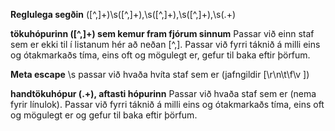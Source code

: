 **Reglulega segðin**
([^,]+)\s([^,]+),\s([^,]+),\s([^,]+),\s(.+)

**tökuhópurinn ([^,]+) sem kemur fram fjórum sinnum**
Passar við einn staf sem er ekki til í listanum hér að neðan [^,].
Passar við fyrri táknið á milli eins og ótakmarkaðs tíma, eins oft og mögulegt er, gefur til baka eftir þörfum.

**Meta escape**
\s passar við hvaða hvíta staf sem er (jafngildir [\r\n\t\f\v ])

**handtökuhópur (.+), aftasti hópurinn**
Passar við hvaða staf sem er (nema fyrir línulok). 
Passar við fyrri táknið á milli eins og ótakmarkaðs tíma, eins oft og mögulegt er og gefur til baka eftir þörfum. 